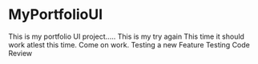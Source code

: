 # MyPortfolioUI
This is my portfolio UI project.....
This is my try again
This time it should work atlest this time.
Come on work.
Testing a new Feature
Testing Code Review
